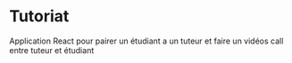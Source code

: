 # Tutoriat

Application React pour pairer un étudiant a un tuteur et faire un vidéos call entre tuteur et étudiant
